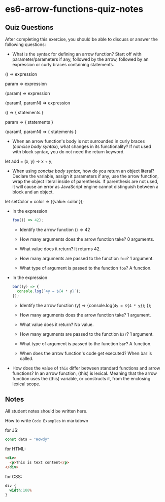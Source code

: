 # es6-arrow-functions-quiz-notes

## Quiz Questions

After completing this exercise, you should be able to discuss or answer the following questions:

- What is the syntax for defining an arrow function?
Start off with parameter/parameters if any, followed by the arrow, followed by an expression or curly braces containing statements.

() => expression

param => expression

(param) => expression

(param1, paramN) => expression

() => {
  statements
}

param => {
  statements
}

(param1, paramN) => {
  statements
}

- When an arrow function's body is not surrounded in curly braces (_concise body syntax_), what changes in its functionality?
If not used with block syntax, you do not need the return keyword.

let add = (x, y) => x + y;

- When using _concise body syntax_, how do you return an object literal?
Declare the variable, assign it parameters if any, use the arrow function, wrap the object literal inside of parenthesis. If parenthesis are not used, it will cause an error as JavaScript engine cannot distinguish between a block and an object.

let setColor = color => ({value: color });

- In the expression
    ```js
    foo(() => 42);
    ```
  - Identify the arrow function
  () => 42

  - How many arguments does the arrow function take?
  0 arguments.

  - What value does it return?
  It returns 42.

  - How many arguments are passed to the function `foo`?
  1 argument.

  - What type of argument is passed to the function `foo`?
  A function.

- In the expression
    ```js
    bar((y) => {
      console.log(`4y = ${4 * y}`);
    });
    ```
    - Identify the arrow function
    (y) => {console.log(`4y = ${4 * y}`);
	  });

    - How many arguments does the arrow function take?
    1 argument.

    - What value does it return?
    No value.

    - How many arguments are passed to the function `bar`?
    1 argument.

    - What type of argument is passed to the function `bar`?
    A function.

    - When does the arrow function's code get executed?
    When bar is called.

- How does the value of `this` differ between standard functions and arrow functions?
In an arrow function, (this) is lexical. Meaning that the arrow function uses the (this) variable, or constructs it, from the enclosing lexical scope.

## Notes

All student notes should be written here.


How to write `Code Examples` in markdown

for JS:
```javascript
const data = "Howdy"
```

for HTML:
```html
<div>
  <p>This is text content</p>
</div>
```

for CSS:
```css
div {
  width:100%
}
```
